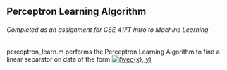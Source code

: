 ## Perceptron Learning Algorithm  
###### Completed as an assignment for CSE 417T Intro to Machine Learning  
perceptron_learn.m performs the Perceptron Learning Algorithm to find a linear separator on data of the form <a href="https://www.codecogs.com/eqnedit.php?latex=(\vec{x},&space;y)" target="_blank"><img src="https://latex.codecogs.com/gif.latex?(\vec{x},&space;y)" title="(\vec{x}, y)" /></a>

